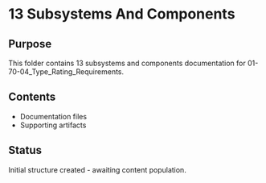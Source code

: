 # 13 Subsystems And Components

## Purpose
This folder contains 13 subsystems and components documentation for 01-70-04_Type_Rating_Requirements.

## Contents
- Documentation files
- Supporting artifacts

## Status
Initial structure created - awaiting content population.
